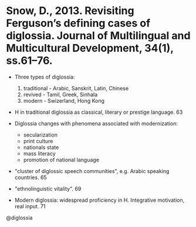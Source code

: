 # Snow, D., 2013. Revisiting Ferguson’s defining cases of diglossia.  Journal of Multilingual and Multicultural Development, 34(1), ss.61–76.

- Three types of diglossia:
  1. traditional - Arabic, Sanskrit, Latin, Chinese
  2. revived - Tamil, Greek, Sinhala
  3. modern - Swizerland, Hong Kong

- H in traditional diglossia as classical, literary or prestige language. 63

- Diglossia changes with phenomena associated with modernization: 
  - secularization
  - print culture
  - nationals state
  - mass literacy
  - promotion of national language

- "cluster of diglossic speech communities", e.g. Arabic speaking countries. 65

- "ethnolinguistic vitality". 69

- Modern diglossia: widespread proficiency in H. Integrative motivation, real input. 71

@diglossia
